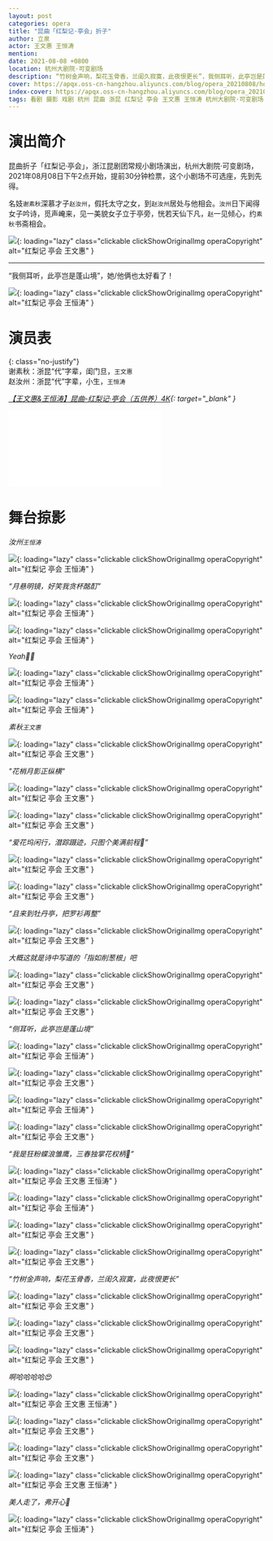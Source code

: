 ```yaml
---
layout: post
categories: opera
title: "昆曲「红梨记·亭会」折子"
author: 立泉
actor: 王文惠 王恒涛
mention: 
date: 2021-08-08 +0800
location: 杭州大剧院·可变剧场
description: “竹树金声响，梨花玉骨香，兰闺久寂寞，此夜恨更长”，我侧耳听，此亭岂是蓬山境❤️。
cover: https://apqx.oss-cn-hangzhou.aliyuncs.com/blog/opera_20210808/hongliji_tinghui/DSC07362_thumb.jpg
index-cover: https://apqx.oss-cn-hangzhou.aliyuncs.com/blog/opera_20210808/hongliji_tinghui/DSC07451_thumb.jpg
tags: 看剧 摄影 戏剧 杭州 昆曲 浙昆 红梨记 亭会 王文惠 王恒涛 杭州大剧院·可变剧场
---
```


# 演出简介

昆曲折子「红梨记·亭会」，浙江昆剧团常规小剧场演出，杭州大剧院·可变剧场，2021年08月08日下午2点开始，提前30分钟检票，这个小剧场不可选座，先到先得。

名妓`谢素秋`深慕才子`赵汝州`，假托太守之女，到`赵汝州`居处与他相会。`汝州`日下闻得女子吟诗，觅声崦来，见一美貌女子立于亭旁，恍若天仙下凡，`赵`一见倾心，约`素秋`书斋相会。

![](https://apqx.oss-cn-hangzhou.aliyuncs.com/blog/opera_20210808/hongliji_tinghui/DSC07427_thumb.jpg){: loading="lazy" class="clickable clickShowOriginalImg operaCopyright" alt="红梨记 亭会 王文惠" }

<hr class="line-divider" />

“我侧耳听，此亭岂是蓬山境”，她/他俩也太好看了！

![](https://apqx.oss-cn-hangzhou.aliyuncs.com/blog/opera_20210808/hongliji_tinghui/DSC07430_thumb.jpg){: loading="lazy" class="clickable clickShowOriginalImg operaCopyright" alt="红梨记 亭会 王恒涛" }

# 演员表

{: class="no-justify"}  
谢素秋：浙昆“代”字辈，闺门旦，`王文惠`  
赵汝州：浙昆“代”字辈，小生，`王恒涛`

*[【王文惠&王恒涛】昆曲-红梨记·亭会（五供养）4K](https://www.bilibili.com/video/BV1Vf4y1V7Tb){: target="_blank" }*

<div class="video-container">
<iframe loading="lazy" src="//player.bilibili.com/player.html?aid=292126885&bvid=BV1Vf4y1V7Tb&cid=1453841809&p=1&autoplay=0" scrolling="no" border="0" frameborder="no" framespacing="0" allowfullscreen="true"> </iframe>
</div>

# 舞台掠影

*汝州`王恒涛`*

![](https://apqx.oss-cn-hangzhou.aliyuncs.com/blog/opera_20210808/hongliji_tinghui/DSC07283_thumb.jpg){: loading="lazy" class="clickable clickShowOriginalImg operaCopyright" alt="红梨记 亭会 王恒涛" }

*“月悬明镜，好笑我贪杯酩酊”*

![](https://apqx.oss-cn-hangzhou.aliyuncs.com/blog/opera_20210808/hongliji_tinghui/DSC07284_thumb.jpg){: loading="lazy" class="clickable clickShowOriginalImg operaCopyright" alt="红梨记 亭会 王恒涛" }

![](https://apqx.oss-cn-hangzhou.aliyuncs.com/blog/opera_20210808/hongliji_tinghui/DSC07288_thumb.jpg){: loading="lazy" class="clickable clickShowOriginalImg operaCopyright" alt="红梨记 亭会 王恒涛" }

*Yeah✌🏻*

![](https://apqx.oss-cn-hangzhou.aliyuncs.com/blog/opera_20210808/hongliji_tinghui/DSC07291_thumb.jpg){: loading="lazy" class="clickable clickShowOriginalImg operaCopyright" alt="红梨记 亭会 王恒涛" }

![](https://apqx.oss-cn-hangzhou.aliyuncs.com/blog/opera_20210808/hongliji_tinghui/DSC07297_thumb.jpg){: loading="lazy" class="clickable clickShowOriginalImg operaCopyright" alt="红梨记 亭会 王恒涛" }

*素秋`王文惠`*

![](https://apqx.oss-cn-hangzhou.aliyuncs.com/blog/opera_20210808/hongliji_tinghui/DSC07301_thumb.jpg){: loading="lazy" class="clickable clickShowOriginalImg operaCopyright" alt="红梨记 亭会 王文惠" }

*"花梢月影正纵横"*

![](https://apqx.oss-cn-hangzhou.aliyuncs.com/blog/opera_20210808/hongliji_tinghui/DSC07326_thumb.jpg){: loading="lazy" class="clickable clickShowOriginalImg operaCopyright" alt="红梨记 亭会 王文惠" }

![](https://apqx.oss-cn-hangzhou.aliyuncs.com/blog/opera_20210808/hongliji_tinghui/DSC07340_thumb.jpg){: loading="lazy" class="clickable clickShowOriginalImg operaCopyright" alt="红梨记 亭会 王文惠" }

*“爱花坞闲行，潜踪蹑迹，只图个美满前程🥰”*

![](https://apqx.oss-cn-hangzhou.aliyuncs.com/blog/opera_20210808/hongliji_tinghui/DSC07362_thumb.jpg){: loading="lazy" class="clickable clickShowOriginalImg operaCopyright" alt="红梨记 亭会 王文惠" }

![](https://apqx.oss-cn-hangzhou.aliyuncs.com/blog/opera_20210808/hongliji_tinghui/DSC07368_thumb.jpg){: loading="lazy" class="clickable clickShowOriginalImg operaCopyright" alt="红梨记 亭会 王文惠" }

*“且来到牡丹亭，把罗衫再整”*

![](https://apqx.oss-cn-hangzhou.aliyuncs.com/blog/opera_20210808/hongliji_tinghui/DSC07383_thumb.jpg){: loading="lazy" class="clickable clickShowOriginalImg operaCopyright" alt="红梨记 亭会 王文惠" }

*大概这就是诗中写道的「指如削葱根」吧*

![](https://apqx.oss-cn-hangzhou.aliyuncs.com/blog/opera_20210808/hongliji_tinghui/DSC07383_hand_thumb.jpg){: loading="lazy" class="clickable clickShowOriginalImg operaCopyright" alt="红梨记 亭会 王文惠" }

![](https://apqx.oss-cn-hangzhou.aliyuncs.com/blog/opera_20210808/hongliji_tinghui/DSC07400_thumb.jpg){: loading="lazy" class="clickable clickShowOriginalImg operaCopyright" alt="红梨记 亭会 王文惠" }

*“侧耳听，此亭岂是蓬山境”*

![](https://apqx.oss-cn-hangzhou.aliyuncs.com/blog/opera_20210808/hongliji_tinghui/DSC07415_thumb.jpg){: loading="lazy" class="clickable clickShowOriginalImg operaCopyright" alt="红梨记 亭会 王恒涛" }

![](https://apqx.oss-cn-hangzhou.aliyuncs.com/blog/opera_20210808/hongliji_tinghui/DSC07427_thumb.jpg){: loading="lazy" class="clickable clickShowOriginalImg operaCopyright" alt="红梨记 亭会 王文惠" }

![](https://apqx.oss-cn-hangzhou.aliyuncs.com/blog/opera_20210808/hongliji_tinghui/DSC07430_thumb.jpg){: loading="lazy" class="clickable clickShowOriginalImg operaCopyright" alt="红梨记 亭会 王恒涛" }

![](https://apqx.oss-cn-hangzhou.aliyuncs.com/blog/opera_20210808/hongliji_tinghui/DSC07431_thumb.jpg){: loading="lazy" class="clickable clickShowOriginalImg operaCopyright" alt="红梨记 亭会 王文惠" }

*“我是狂粉蝶浪雏鹰，三春独掌花权柄🥰”*

![](https://apqx.oss-cn-hangzhou.aliyuncs.com/blog/opera_20210808/hongliji_tinghui/DSC07438_thumb.jpg){: loading="lazy" class="clickable clickShowOriginalImg operaCopyright" alt="红梨记 亭会 王文惠 王恒涛" }

![](https://apqx.oss-cn-hangzhou.aliyuncs.com/blog/opera_20210808/hongliji_tinghui/DSC07440_thumb.jpg){: loading="lazy" class="clickable clickShowOriginalImg operaCopyright" alt="红梨记 亭会 王恒涛" }

![](https://apqx.oss-cn-hangzhou.aliyuncs.com/blog/opera_20210808/hongliji_tinghui/DSC07443_thumb.jpg){: loading="lazy" class="clickable clickShowOriginalImg operaCopyright" alt="红梨记 亭会 王文惠" }

![](https://apqx.oss-cn-hangzhou.aliyuncs.com/blog/opera_20210808/hongliji_tinghui/DSC07445_thumb.jpg){: loading="lazy" class="clickable clickShowOriginalImg operaCopyright" alt="红梨记 亭会 王文惠" }

*“竹树金声响，梨花玉骨香，兰闺久寂寞，此夜恨更长”*

![](https://apqx.oss-cn-hangzhou.aliyuncs.com/blog/opera_20210808/hongliji_tinghui/DSC07451_thumb.jpg){: loading="lazy" class="clickable clickShowOriginalImg operaCopyright" alt="红梨记 亭会 王文惠" }

![](https://apqx.oss-cn-hangzhou.aliyuncs.com/blog/opera_20210808/hongliji_tinghui/DSC07455_thumb.jpg){: loading="lazy" class="clickable clickShowOriginalImg operaCopyright" alt="红梨记 亭会 王文惠" }

![](https://apqx.oss-cn-hangzhou.aliyuncs.com/blog/opera_20210808/hongliji_tinghui/DSC07457_thumb.jpg){: loading="lazy" class="clickable clickShowOriginalImg operaCopyright" alt="红梨记 亭会 王文惠" }

*啊哈哈哈哈😍*

![](https://apqx.oss-cn-hangzhou.aliyuncs.com/blog/opera_20210808/hongliji_tinghui/DSC07474_thumb.jpg){: loading="lazy" class="clickable clickShowOriginalImg operaCopyright" alt="红梨记 亭会 王文惠 王恒涛" }

![](https://apqx.oss-cn-hangzhou.aliyuncs.com/blog/opera_20210808/hongliji_tinghui/DSC07484_thumb.jpg){: loading="lazy" class="clickable clickShowOriginalImg operaCopyright" alt="红梨记 亭会 王文惠" }

![](https://apqx.oss-cn-hangzhou.aliyuncs.com/blog/opera_20210808/hongliji_tinghui/DSC07487_thumb.jpg){: loading="lazy" class="clickable clickShowOriginalImg operaCopyright" alt="红梨记 亭会 王文惠" }

![](https://apqx.oss-cn-hangzhou.aliyuncs.com/blog/opera_20210808/hongliji_tinghui/DSC07497_thumb.jpg){: loading="lazy" class="clickable clickShowOriginalImg operaCopyright" alt="红梨记 亭会 王文惠 王恒涛" }

*美人走了，弗开心🙁*

![](https://apqx.oss-cn-hangzhou.aliyuncs.com/blog/opera_20210808/hongliji_tinghui/DSC07504_thumb.jpg){: loading="lazy" class="clickable clickShowOriginalImg operaCopyright" alt="红梨记 亭会 王恒涛" }